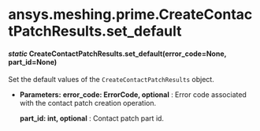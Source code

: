 # ansys.meshing.prime.CreateContactPatchResults.set_default



#### *static* CreateContactPatchResults.set_default(error_code=None, part_id=None)

Set the default values of the `CreateContactPatchResults` object.

* **Parameters:**
  **error_code: ErrorCode, optional**
  : Error code associated with the contact patch creation operation.

  **part_id: int, optional**
  : Contact patch part id.

<!-- !! processed by numpydoc !! -->
